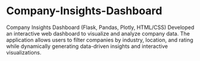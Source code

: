 # Company-Insights-Dashboard
Company Insights Dashboard (Flask, Pandas, Plotly, HTML/CSS) Developed an interactive web dashboard to visualize and analyze company data. The application allows users to filter companies by industry, location, and rating while dynamically generating data-driven insights and interactive visualizations.
